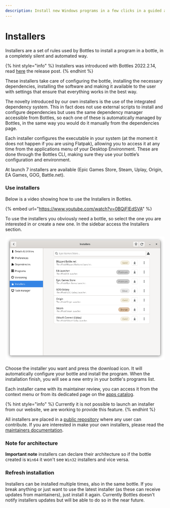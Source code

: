 ```yaml
---
description: Install new Windows programs in a few clicks in a guided and easy process.
---
```


# Installers

Installers are a set of rules used by Bottles to install a program in a bottle, in a completely silent and automated way.

{% hint style="info" %}
Installers was introduced with Bottles 2022.2.14, read [here](https://usebottles.com/blog/release-2022.2.14/) the release post.
{% endhint %}

These installers take care of configuring the bottle, installing the necessary dependencies, installing the software and making it available to the user with settings that ensure that everything works in the best way.

The novelty introduced by our own installers is the use of the integrated dependency system. This in fact does not use external scripts to install and configure dependencies but uses the same dependency manager accessible from Bottles, so each one of these is automatically managed by Bottles, in the same way you would do it manually from the dependencies page.

Each installer configures the executable in your system (at the moment it does not happen if you are using Flatpak), allowing you to access it at any time from the applications menu of your Desktop Environment. These are done through the Bottles CLI, making sure they use your bottle’s configuration and environment.

At launch 7 installers are available (Epic Games Store, Steam, Uplay, Origin, EA Games, GOG, Battle.net).

### Use installers

Below is a video showing how to use the Installers in Bottles.

{% embed url="https://www.youtube.com/watch?v=0BQjFlEdSVA" %}

To use the installers you obviously need a bottle, so select the one you are interested in or create a new one. In the sidebar access the Installers section.

![Bottles - Installers](<../.gitbook/assets/installers (1).png>)

Choose the installer you want and press the download icon. It will automatically configure your bottle and install the program. When the installation finish, you will see a new entry in your bottle's programs list.

Each installer came with its maintainer review, you can access it from the context menu or from its dedicated page on the [apps catalog](https://usebottles.com/appstore/).

{% hint style="info" %}
Currently it is not possible to launch an installer from our website, we are working to provide this feature.
{% endhint %}

All installers are placed in a [public repository](https://github.com/bottlesdevs/programs) where any user can contribute. If you are interested in make your own installers, please read the [maintainers documentation](https://maintainers.usebottles.com).

### Note for architecture

**Important note** installers can declare their architecture so if the bottle created is `Win64` it won't see `Win32` installers and vice versa.

### Refresh installation

Installers can be installed multiple times, also in the same bottle. If you break anything or just want to use the latest installer (as these can receive updates from maintainers), just install it again. Currently Bottles doesn't notify installers updates but will be able to do so in the near future.
